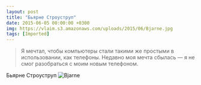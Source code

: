 ```yaml
---
layout: post
title: "Бьярне Строуструп"
date: 2015-06-05 00:00:00 +0300
img: https://vlaim.s3.amazonaws.com/uploads/2015/06/Bjarne.jpg
tags: [Imported]
---
```


> Я мечтал, чтобы компьютеры стали такими же простыми в использовании, как телефоны. Недавно моя мечта сбылась — я не смог разобраться с моим новым телефоном.

Бьярне Строуструп
![Bjarne](https://vlaim.s3.amazonaws.com/uploads/2015/06/Bjarne.jpg)